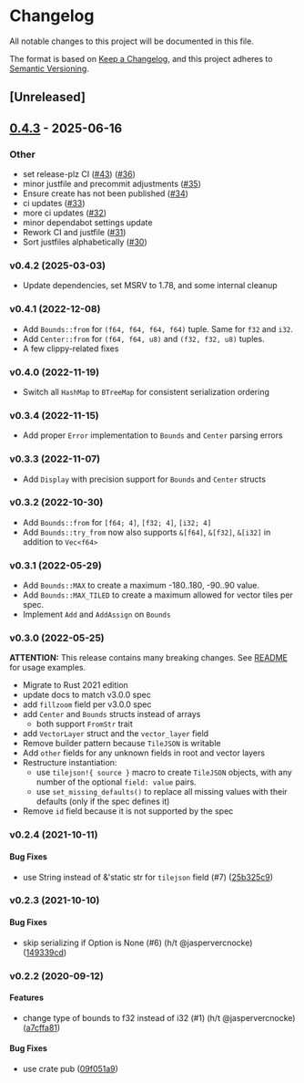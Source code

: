 # Changelog

All notable changes to this project will be documented in this file.

The format is based on [Keep a Changelog](https://keepachangelog.com/en/1.0.0/),
and this project adheres to [Semantic Versioning](https://semver.org/spec/v2.0.0.html).

## [Unreleased]

## [0.4.3](https://github.com/georust/tilejson/compare/v0.4.2...v0.4.3) - 2025-06-16

### Other

- set release-plz CI ([#43](https://github.com/georust/tilejson/pull/43)) ([#36](https://github.com/georust/tilejson/pull/36))
- minor justfile and precommit adjustments ([#35](https://github.com/georust/tilejson/pull/35))
- Ensure create has not been published ([#34](https://github.com/georust/tilejson/pull/34))
- ci updates ([#33](https://github.com/georust/tilejson/pull/33))
- more ci updates ([#32](https://github.com/georust/tilejson/pull/32))
- minor dependabot settings update
- Rework CI and justfile ([#31](https://github.com/georust/tilejson/pull/31))
- Sort justfiles alphabetically ([#30](https://github.com/georust/tilejson/pull/30))
<a name="v0.4.2"></a>
### v0.4.2 (2025-03-03)
* Update dependencies, set MSRV to 1.78, and some internal cleanup

<a name="v0.4.1"></a>
### v0.4.1 (2022-12-08)
* Add `Bounds::from` for `(f64, f64, f64, f64)` tuple. Same for `f32` and `i32`.
* Add `Center::from` for `(f64, f64, u8)` and `(f32, f32, u8)` tuples.
* A few clippy-related fixes

<a name="v0.4.0"></a>
### v0.4.0 (2022-11-19)
* Switch all `HashMap` to `BTreeMap` for consistent serialization ordering

<a name="v0.3.4"></a>
### v0.3.4 (2022-11-15)
* Add proper `Error` implementation to `Bounds` and `Center` parsing errors

<a name="v0.3.3"></a>
### v0.3.3 (2022-11-07)
* Add `Display` with precision support for `Bounds` and `Center` structs

<a name="v0.3.2"></a>
### v0.3.2 (2022-10-30)
* Add `Bounds::from` for `[f64; 4]`, `[f32; 4]`, `[i32; 4]`
* Add `Bounds::try_from` now also supports `&[f64]`, `&[f32]`, `&[i32]` in addition to `Vec<f64>`

<a name="v0.3.1"></a>
### v0.3.1 (2022-05-29)
* Add `Bounds::MAX` to create a maximum -180..180, -90..90 value.
* Add `Bounds::MAX_TILED` to create a maximum allowed for vector tiles per spec.
* Implement `Add` and `AddAssign` on `Bounds`

<a name="v0.3.0"></a>
### v0.3.0 (2022-05-25)

**ATTENTION:** This release contains many breaking changes. See [README](README.md) for usage examples.

* Migrate to Rust 2021 edition
* update docs to match v3.0.0 spec
* add `fillzoom` field per v3.0.0 spec
* add `Center` and `Bounds` structs instead of arrays
  * both support `FromStr` trait
* add `VectorLayer` struct and the `vector_layer` field
* Remove builder pattern because `TileJSON` is writable
* Add `other` fields for any unknown fields in root and vector layers
* Restructure instantiation:
  * use `tilejson!{ source }` macro to create `TileJSON` objects, with any number of the optional `field: value` pairs.
  * use `set_missing_defaults()` to replace all missing values with their defaults (only if the spec defines it)
* Remove `id` field because it is not supported by the spec

<a name="v0.2.4"></a>
### v0.2.4 (2021-10-11)


#### Bug Fixes

*   use String instead of &'static str for `tilejson` field (#7) ([25b325c9](https://github.com/georust/tilejson/commit/25b325c9f0618f1cad16899385f87339ac366e20))


<a name="v0.2.3"></a>
### v0.2.3 (2021-10-10)


#### Bug Fixes

*   skip serializing if Option is None (#6) (h/t @jaspervercnocke) ([149339cd](https://github.com/georust/tilejson/commit/149339cd83d9065800c73174b0db1ec0a3465513))



<a name="0.2.2"></a>
### v0.2.2 (2020-09-12)


#### Features

*   change type of bounds to f32 instead of i32 (#1) (h/t @jaspervercnocke) ([a7cffa81](https://github.com/georust/tilejson/commit/a7cffa8181accd3268b8ea96ae2668b24ae016a4))

#### Bug Fixes

*   use crate pub ([09f051a9](https://github.com/georust/tilejson/commit/09f051a901bb5648a9bcce05f12c8fdece7b81c9))
